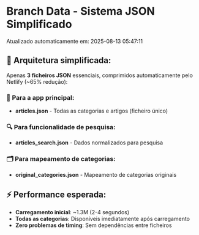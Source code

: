 # Branch Data - Sistema JSON Simplificado
Atualizado automaticamente em: 2025-08-13 05:47:11

## 🎯 Arquitetura simplificada:
Apenas **3 ficheiros JSON** essenciais, comprimidos automaticamente pelo Netlify (~65% redução):

### 📱 Para a app principal:
- **articles.json** - Todas as categorias e artigos (ficheiro único)

### 🔍 Para funcionalidade de pesquisa:
- **articles_search.json** - Dados normalizados para pesquisa

### 🗂️ Para mapeamento de categorias:
- **original_categories.json** - Mapeamento de categorias originais

## ⚡ Performance esperada:
- **Carregamento inicial**: ~1.3M (2-4 segundos)
- **Todas as categorias**: Disponíveis imediatamente após carregamento
- **Zero problemas de timing**: Sem dependências entre ficheiros
